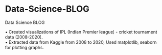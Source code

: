 # Data-Science-BLOG
Data Science BLOG
 
• Created visualizations of IPL (Indian Premier league) - cricket tournament data (2008-2020).  
• Extracted data from Kaggle from 2008 to 2020, Used matplotlib, seaborn for plotting graphs. 
